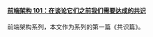 #### [前端架构 101：在谈论它们之前我们需要达成的共识](https://mp.weixin.qq.com/s/iupP8wiJzUjJJ2cqSDDFLQ)
前端架构系列，本文作为系列的第一篇《共识篇》。